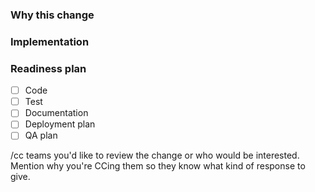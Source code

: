 <!--
^^^ Briefly describe the PR's effect in the title ^^^

Add labels for the areas of the code you're touching ---------->

### Why this change
<!-- Describe why you're making this change. Link to relevant issues/PRs. -->

### Implementation
<!-- Describe the implementation approach and alternatives you considered. Draw reviewers' attention to any non-obvious parts of the code. 
-->

<!-- Include screenshots, GIFs, or API responses as appropriate. Describe how you tested the change.-->

<!-- If there's more work to do, list it here.-->

### Readiness plan

- [ ] Code
- [ ] Test
- [ ] Documentation
- [ ] Deployment plan
- [ ] QA plan

/cc teams you'd like to review the change or who would be interested. Mention why you're CCing them so they know what kind of response to give.
